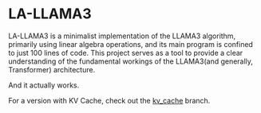 # LA-LLAMA3

LA-LLAMA3 is a minimalist implementation of the LLAMA3 algorithm, primarily using linear algebra operations,
and its main program is confined to just 100 lines of code. This project serves as a tool to provide a clear
understanding of the fundamental workings of the LLAMA3(and generally, Transformer) architecture.

And it actually works.

For a version with KV Cache, check out the [kv_cache](https://github.com/vxst/la-llama3/tree/kv_cache) branch.